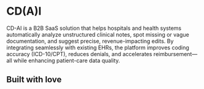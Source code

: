 # CD(A)I
CD-AI is a B2B SaaS solution that helps hospitals and health systems automatically analyze unstructured clinical notes, spot missing or vague documentation, and suggest precise, revenue-impacting edits. By integrating seamlessly with existing EHRs, the platform improves coding accuracy (ICD-10/CPT), reduces denials, and accelerates reimbursement—all while enhancing patient-care data quality.


## Built with love 
